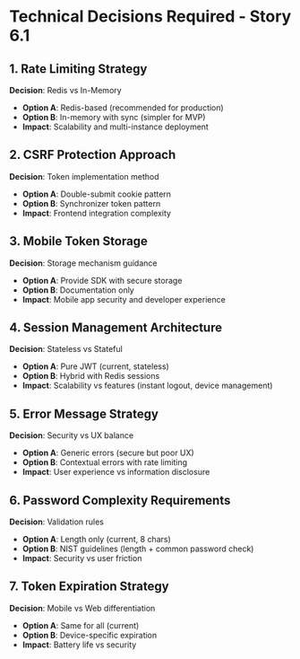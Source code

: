 # Technical Decisions Required - Story 6.1

## 1. Rate Limiting Strategy
**Decision**: Redis vs In-Memory
- **Option A**: Redis-based (recommended for production)
- **Option B**: In-memory with sync (simpler for MVP)
- **Impact**: Scalability and multi-instance deployment

## 2. CSRF Protection Approach
**Decision**: Token implementation method
- **Option A**: Double-submit cookie pattern
- **Option B**: Synchronizer token pattern
- **Impact**: Frontend integration complexity

## 3. Mobile Token Storage
**Decision**: Storage mechanism guidance
- **Option A**: Provide SDK with secure storage
- **Option B**: Documentation only
- **Impact**: Mobile app security and developer experience

## 4. Session Management Architecture
**Decision**: Stateless vs Stateful
- **Option A**: Pure JWT (current, stateless)
- **Option B**: Hybrid with Redis sessions
- **Impact**: Scalability vs features (instant logout, device management)

## 5. Error Message Strategy
**Decision**: Security vs UX balance
- **Option A**: Generic errors (secure but poor UX)
- **Option B**: Contextual errors with rate limiting
- **Impact**: User experience vs information disclosure

## 6. Password Complexity Requirements
**Decision**: Validation rules
- **Option A**: Length only (current, 8 chars)
- **Option B**: NIST guidelines (length + common password check)
- **Impact**: Security vs user friction

## 7. Token Expiration Strategy
**Decision**: Mobile vs Web differentiation
- **Option A**: Same for all (current)
- **Option B**: Device-specific expiration
- **Impact**: Battery life vs security
